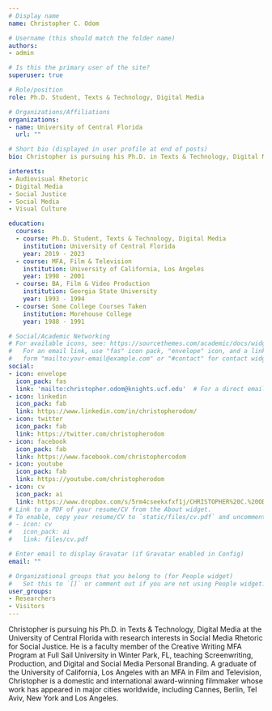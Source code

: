 ```yaml
---
# Display name
name: Christopher C. Odom

# Username (this should match the folder name)
authors:
- admin

# Is this the primary user of the site?
superuser: true

# Role/position
role: Ph.D. Student, Texts & Technology, Digital Media

# Organizations/Affiliations
organizations:
- name: University of Central Florida
  url: ""

# Short bio (displayed in user profile at end of posts)
bio: Christopher is pursuing his Ph.D. in Texts & Technology, Digital Media at the University of Central Florida with research interests in Social Media Rhetoric for Social Justice.

interests:
- Audiovisual Rhetoric
- Digital Media
- Social Justice
- Social Media
- Visual Culture

education:
  courses:
  - course: Ph.D. Student, Texts & Technology, Digital Media
    institution: University of Central Florida
    year: 2019 - 2023
  - course: MFA, Film & Television
    institution: University of California, Los Angeles
    year: 1998 - 2001
  - course: BA, Film & Video Production
    institution: Georgia State University
    year: 1993 - 1994
  - course: Some College Courses Taken
    institution: Morehouse College
    year: 1988 - 1991

# Social/Academic Networking
# For available icons, see: https://sourcethemes.com/academic/docs/widgets/#icons
#   For an email link, use "fas" icon pack, "envelope" icon, and a link in the
#   form "mailto:your-email@example.com" or "#contact" for contact widget.
social:
- icon: envelope
  icon_pack: fas
  link: 'mailto:christopher.odom@knights.ucf.edu'  # For a direct email link, use "mailto:test@example.org".
- icon: linkedin
  icon_pack: fab
  link: https://www.linkedin.com/in/christopherodom/
- icon: twitter
  icon_pack: fab
  link: https://twitter.com/christopherodom
- icon: facebook
  icon_pack: fab
  link: https://www.facebook.com/christophercodom
- icon: youtube
  icon_pack: fab
  link: https://youtube.com/christopherodom
- icon: cv
  icon_pack: ai
  link: https://www.dropbox.com/s/5rm4cseekxfxf1j/CHRISTOPHER%20C.%20ODOM%20-%20Academic%20CV.pdf?dl=0
# Link to a PDF of your resume/CV from the About widget.
# To enable, copy your resume/CV to `static/files/cv.pdf` and uncomment the lines below.  
# - icon: cv
#   icon_pack: ai
#   link: files/cv.pdf

# Enter email to display Gravatar (if Gravatar enabled in Config)
email: ""

# Organizational groups that you belong to (for People widget)
#   Set this to `[]` or comment out if you are not using People widget.  
user_groups:
- Researchers
- Visitors
---
```


Christopher is pursuing his Ph.D. in Texts & Technology, Digital Media at the University of Central Florida with research interests in Social Media Rhetoric for Social Justice. He is a faculty member of the Creative Writing MFA Program at Full Sail University in Winter Park, FL, teaching Screenwriting, Production, and Digital and Social Media Personal Branding. A graduate of the University of California, Los Angeles with an MFA in Film and Television, Christopher is a domestic and international award-winning filmmaker whose work has appeared in major cities worldwide, including Cannes, Berlin, Tel Aviv, New York and Los Angeles.
